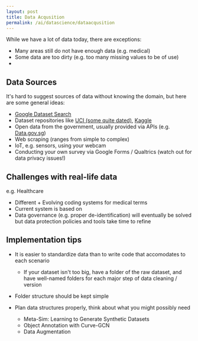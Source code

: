 ```yaml
---
layout: post 
title: Data Acqusition 
permalink: /ai/datascience/dataacqusition
---
```


While we have a lot of data today, there are exceptions:
- Many areas still do not have enough data (e.g. medical) 
- Some data are too dirty (e.g. too many missing values to be of use)
- 

## Data Sources

It's hard to suggest sources of data without knowing the domain, but here are some general ideas:
- [Google Dataset Search](https://toolbox.google.com/datasetsearch)
- Dataset repositories like [UCI (some quite dated)](https://archive.ics.uci.edu/ml/datasets.php), [Kaggle](https://www.kaggle.com/datasets)
- Open data from the government, usually provided via APIs (e.g. [Data.gov.sg](https://data.gov.sg/))
- Web scraping (ranges from simple to complex)
- IoT, e.g. sensors, using your webcam
- Conducting your own survey via Google Forms / Qualtrics (watch out for data privacy issues!)

## Challenges with real-life data

e.g. Healthcare
- Different + Evolving coding systems for medical terms
- Current system is based on 
- Data governance (e.g. proper de-identification) will eventually be solved but data protection policies and tools take time to refine

## Implementation tips

- It is easier to standardize data than to write code that accomodates to each scenario 
    - If your dataset isn't too big, have a folder of the raw dataset, and have well-named folders for each major step of data cleaning / version
- Folder structure should be kept simple



- Plan data structures properly, think about what you might possibly need
    - Meta-Sim: Learning to Generate Synthetic Datasets
    - Object Annotation with Curve-GCN
    - Data Augmentation

